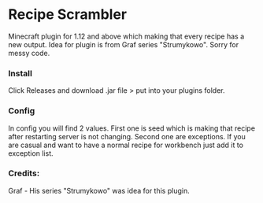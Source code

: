 # Recipe Scrambler
Minecraft plugin for 1.12 and above which making that every recipe has a new output.
Idea for plugin is from Graf series "Strumykowo". Sorry for messy code.

### Install
Click Releases and download .jar file > put into your plugins folder.

### Config
In config you will find 2 values.
First one is seed which is making that recipe after restarting server is not changing.
Second one are exceptions. If you are casual and want to have a normal recipe for workbench just add it to exception list.
### Credits:
Graf - His series "Strumykowo" was idea for this plugin.

